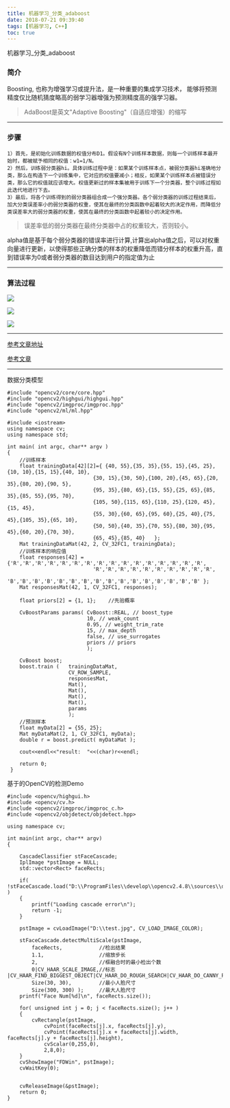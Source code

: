 ```yaml
---
title: 机器学习_分类_adaboost
date: 2018-07-21 09:39:40
tags: [机器学习, C++]
toc: true
---
```


机器学习_分类_adaboost

<!--more-->
### 简介
Boosting, 也称为增强学习或提升法，是一种重要的集成学习技术， 能够将预测精度仅比随机猜度略高的弱学习器增强为预测精度高的强学习器。
>AdaBoost是英文"Adaptive Boosting"（自适应增强）的缩写

---

### 步骤
```
1）首先，是初始化训练数据的权值分布D1。假设有N个训练样本数据，则每一个训练样本最开始时，都被赋予相同的权值：w1=1/N。
2）然后，训练弱分类器hi。具体训练过程中是：如果某个训练样本点，被弱分类器hi准确地分类，那么在构造下一个训练集中，它对应的权值要减小；相反，如果某个训练样本点被错误分类，那么它的权值就应该增大。权值更新过的样本集被用于训练下一个分类器，整个训练过程如此迭代地进行下去。
3）最后，将各个训练得到的弱分类器组合成一个强分类器。各个弱分类器的训练过程结束后，加大分类误差率小的弱分类器的权重，使其在最终的分类函数中起着较大的决定作用，而降低分类误差率大的弱分类器的权重，使其在最终的分类函数中起着较小的决定作用。
```
>误差率低的弱分类器在最终分类器中占的权重较大，否则较小。

alpha值是基于每个弱分类器的错误率进行计算,计算出alpha值之后，可以对权重向量进行更新，以使得那些正确分类的样本的权重降低而错分样本的权重升高，直到错误率为0或者弱分类器的数目达到用户的指定值为止

---

### 算法过程

![](http://p3qhnc0eg.bkt.clouddn.com/blog/img/adaboost_liucheng1.png)

![](http://p3qhnc0eg.bkt.clouddn.com/blog/img/adaboost_liucheng2.png)

![](http://p3qhnc0eg.bkt.clouddn.com/blog/img/adaboost_liucheng3.png)


---

[参考文章地址](https://blog.csdn.net/guyuealian/article/details/70995333)

[参考文章](https://blog.csdn.net/v_july_v/article/details/40718799)



---

数据分类模型
```
#include "opencv2/core/core.hpp"  
#include "opencv2/highgui/highgui.hpp"  
#include "opencv2/imgproc/imgproc.hpp"  
#include "opencv2/ml/ml.hpp"  
  
#include <iostream>  
using namespace cv;  
using namespace std;  
  
int main( int argc, char** argv )  
{     
    //训练样本  
    float trainingData[42][2]={ {40, 55},{35, 35},{55, 15},{45, 25},{10, 10},{15, 15},{40, 10},  
                            {30, 15},{30, 50},{100, 20},{45, 65},{20, 35},{80, 20},{90, 5},  
                            {95, 35},{80, 65},{15, 55},{25, 65},{85, 35},{85, 55},{95, 70},  
                            {105, 50},{115, 65},{110, 25},{120, 45},{15, 45},  
                            {55, 30},{60, 65},{95, 60},{25, 40},{75, 45},{105, 35},{65, 10},  
                            {50, 50},{40, 35},{70, 55},{80, 30},{95, 45},{60, 20},{70, 30},  
                            {65, 45},{85, 40}   };  
    Mat trainingDataMat(42, 2, CV_32FC1, trainingData);   
    //训练样本的响应值  
    float responses[42] = {'R','R','R','R','R','R','R','R','R','R','R','R','R','R','R','R',  
                            'R','R','R','R','R','R','R','R','R','R',  
                        'B','B','B','B','B','B','B','B','B','B','B','B','B','B','B','B' };  
    Mat responsesMat(42, 1, CV_32FC1, responses);  
  
    float priors[2] = {1, 1};    //先验概率  
  
    CvBoostParams params( CvBoost::REAL, // boost_type    
                          10, // weak_count    
                          0.95, // weight_trim_rate    
                          15, // max_depth    
                          false, // use_surrogates    
                          priors // priors   
                          );    
  
    CvBoost boost;  
    boost.train (   trainingDataMat,   
                    CV_ROW_SAMPLE,   
                    responsesMat,  
                    Mat(),    
                    Mat(),  
                    Mat(),  
                    Mat(),    
                    params  
                    );    
    //预测样本  
    float myData[2] = {55, 25};  
    Mat myDataMat(2, 1, CV_32FC1, myData);  
    double r = boost.predict( myDataMat );  
  
    cout<<endl<<"result:  "<<(char)r<<endl;  
  
    return 0;  
 }
```
基于的OpenCV的检测Demo

```
#include <opencv/highgui.h>
#include <opencv/cv.h>
#include <opencv2/imgproc/imgproc_c.h>
#include <opencv2/objdetect/objdetect.hpp>

using namespace cv;

int main(int argc, char** argv)
{

    CascadeClassifier stFaceCascade;
    IplImage *pstImage = NULL;
    std::vector<Rect> faceRects;

    if( !stFaceCascade.load("D:\\ProgramFiles\\develop\\opencv2.4.8\\sources\\data\\lbpcascades\\lbpcascade_frontalface.xml") )
    { 
        printf("Loading cascade error\n"); 
        return -1; 
    }
    
    pstImage = cvLoadImage("D:\\test.jpg", CV_LOAD_IMAGE_COLOR);

    stFaceCascade.detectMultiScale(pstImage, 
        faceRects,            //检出结果
        1.1,                  //缩放步长
        2,                    //框融合时的最小检出个数
        0|CV_HAAR_SCALE_IMAGE,//标志 |CV_HAAR_FIND_BIGGEST_OBJECT|CV_HAAR_DO_ROUGH_SEARCH|CV_HAAR_DO_CANNY_PRUNING
        Size(30, 30),         //最小人脸尺寸
        Size(300, 300) );     //最大人脸尺寸
    printf("Face Num[%d]\n", faceRects.size());

    for( unsigned int j = 0; j < faceRects.size(); j++ )
    {
        cvRectangle(pstImage, 
            cvPoint(faceRects[j].x, faceRects[j].y), 
            cvPoint(faceRects[j].x + faceRects[j].width, faceRects[j].y + faceRects[j].height),
            cvScalar(0,255,0),
            2,8,0);
    }
    cvShowImage("FDWin", pstImage);
    cvWaitKey(0);


    cvReleaseImage(&pstImage);
    return 0;
}
```
